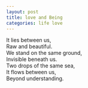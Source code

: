 ```yaml
---
layout: post
title: love and Being
categories: life love
---
```


It lies between us,  
Raw and beautiful.  
We stand on the same ground,  
Invisible beneath us.  
Two drops of the same sea,  
It flows between us,  
Beyond understanding.
